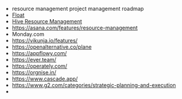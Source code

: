 
- resource management project management roadmap
- [Float](https://www.float.com/)
- [Hive Resource Management](https://hive.com/teams/resource-management/)
- https://asana.com/features/resource-management
- Monday.com
- https://vikunja.io/features/ 
- https://openalternative.co/plane
- https://appflowy.com/
- https://ever.team/
- https://operately.com/
- https://orgnise.in/
- https://www.cascade.app/
- https://www.g2.com/categories/strategic-planning-and-execution
- 